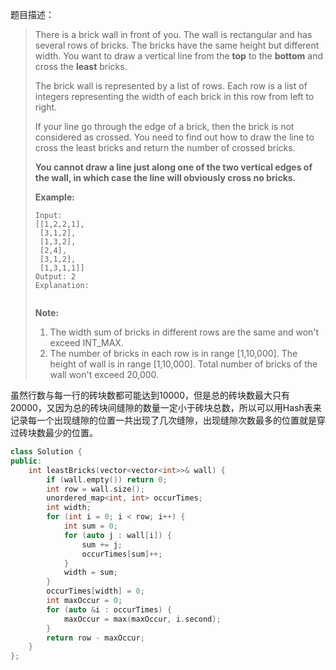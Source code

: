 题目描述：

> There is a brick wall in front of you. The wall is rectangular and has several rows of bricks. The bricks have the same height but different width. You want to draw a vertical line from the **top** to the **bottom** and cross the **least** bricks.
>
> The brick wall is represented by a list of rows. Each row is a list of integers representing the width of each brick in this row from left to right.
>
> If your line go through the edge of a brick, then the brick is not considered as crossed. You need to find out how to draw the line to cross the least bricks and return the number of crossed bricks.
>
> **You cannot draw a line just along one of the two vertical edges of the wall, in which case the line will obviously cross no bricks.**
>
> **Example:**
>
> ```
> Input: 
> [[1,2,2,1],
>  [3,1,2],
>  [1,3,2],
>  [2,4],
>  [3,1,2],
>  [1,3,1,1]]
> Output: 2
> Explanation: 
>
>
> ```
>
> **Note:**
>
> 1. The width sum of bricks in different rows are the same and won't exceed INT_MAX.
> 2. The number of bricks in each row is in range [1,10,000]. The height of wall is in range [1,10,000]. Total number of bricks of the wall won't exceed 20,000.

虽然行数与每一行的砖块数都可能达到10000，但是总的砖块数最大只有20000，又因为总的砖块间缝隙的数量一定小于砖块总数，所以可以用Hash表来记录每一个出现缝隙的位置一共出现了几次缝隙，出现缝隙次数最多的位置就是穿过砖块数最少的位置。

```c++
class Solution {
public:
    int leastBricks(vector<vector<int>>& wall) {
        if (wall.empty()) return 0;
        int row = wall.size();
        unordered_map<int, int> occurTimes;
        int width;
        for (int i = 0; i < row; i++) {
            int sum = 0;
            for (auto j : wall[i]) {
                sum += j;
                occurTimes[sum]++;
            }
            width = sum;
        }
        occurTimes[width] = 0;
        int maxOccur = 0;
        for (auto &i : occurTimes) {
            maxOccur = max(maxOccur, i.second);
        }
        return row - maxOccur;
    }
};
```

